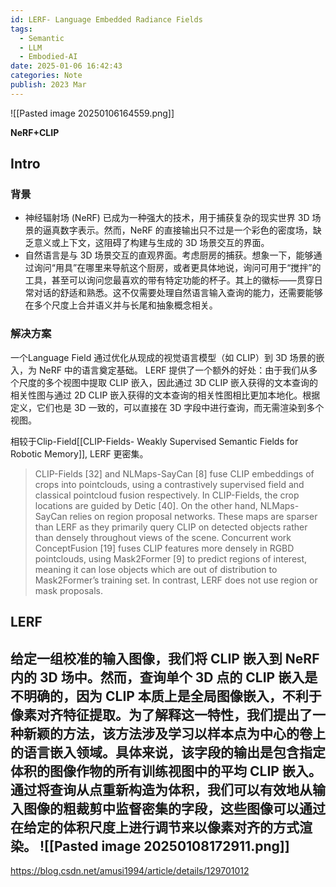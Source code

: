 ```yaml
---
id: LERF- Language Embedded Radiance Fields
tags:
  - Semantic
  - LLM
  - Embodied-AI
date: 2025-01-06 16:42:43
categories: Note
publish: 2023 Mar
---
```

![[Pasted image 20250106164559.png]]

**NeRF+CLIP**

## Intro
### 背景
- 神经辐射场 (NeRF) 已成为一种强大的技术，用于捕获复杂的现实世界 3D 场景的逼真数字表示。然而，NeRF 的直接输出只不过是一个彩色的密度场，缺乏意义或上下文，这阻碍了构建与生成的 3D 场景交互的界面。
- 自然语言是与 3D 场景交互的直观界面。考虑厨房的捕获。想象一下，能够通过询问“用具”在哪里来导航这个厨房，或者更具体地说，询问可用于“搅拌”的工具，甚至可以询问您最喜欢的带有特定功能的杯子。其上的徽标——贯穿日常对话的舒适和熟悉。这不仅需要处理自然语言输入查询的能力，还需要能够在多个尺度上合并语义并与长尾和抽象概念相关。
### 解决方案
一个Language Field
通过优化从现成的视觉语言模型（如 CLIP）到 3D 场景的嵌入，为 NeRF 中的语言奠定基础。
LERF 提供了一个额外的好处：由于我们从多个尺度的多个视图中提取 CLIP 嵌入，因此通过 3D CLIP 嵌入获得的文本查询的相关性图与通过 2D CLIP 嵌入获得的文本查询的相关性图相比更加本地化。根据定义，它们也是 3D 一致的，可以直接在 3D 字段中进行查询，而无需渲染到多个视图。

相较于Clip-Field[[CLIP-Fields- Weakly Supervised Semantic Fields for Robotic Memory]], LERF 更密集。
> CLIP-Fields [32] and NLMaps-SayCan [8] fuse CLIP embeddings of crops into pointclouds, using a contrastively supervised field and classical pointcloud fusion respectively. In CLIP-Fields, the crop locations are guided by Detic [40]. On the other hand, NLMaps-SayCan relies on region proposal networks. These maps are sparser than LERF as they primarily query CLIP on detected objects rather than densely throughout views of the scene. Concurrent work ConceptFusion [19] fuses CLIP features more densely in RGBD pointclouds, using Mask2Former [9] to predict regions of interest, meaning it can lose objects which are out of distribution to Mask2Former’s training set. In contrast, LERF does not use region or mask proposals.

## LERF 
给定一组校准的输入图像，我们将 CLIP 嵌入到 NeRF 内的 3D 场中。然而，查询单个 3D 点的 CLIP 嵌入是不明确的，因为 CLIP 本质上是全局图像嵌入，不利于像素对齐特征提取。为了解释这一特性，我们提出了一种新颖的方法，该方法涉及学习以样本点为中心的卷上的语言嵌入领域。具体来说，该字段的输出是包含指定体积的图像作物的所有训练视图中的平均 CLIP 嵌入。通过将查询从点重新构造为体积，我们可以有效地从输入图像的粗裁剪中监督密集的字段，这些图像可以通过在给定的体积尺度上进行调节来以像素对齐的方式渲染。
![[Pasted image 20250108172911.png]]
--
https://blog.csdn.net/amusi1994/article/details/129701012